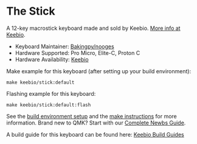 # The Stick

A 12-key macrostick keyboard made and sold by Keebio. [More info at Keebio](https://keeb.io).

* Keyboard Maintainer: [Bakingpy/nooges](https://github.com/nooges)
* Hardware Supported: Pro Micro, Elite-C, Proton C
* Hardware Availability: [Keebio](https://keeb.io)

Make example for this keyboard (after setting up your build environment):

    make keebio/stick:default

Flashing example for this keyboard:

    make keebio/stick:default:flash

See the [build environment setup](https://docs.qmk.fm/#/getting_started_build_tools) and the [make instructions](https://docs.qmk.fm/#/getting_started_make_guide) for more information. Brand new to QMK? Start with our [Complete Newbs Guide](https://docs.qmk.fm/#/newbs).

A build guide for this keyboard can be found here: [Keebio Build Guides](https://docs.keeb.io)

